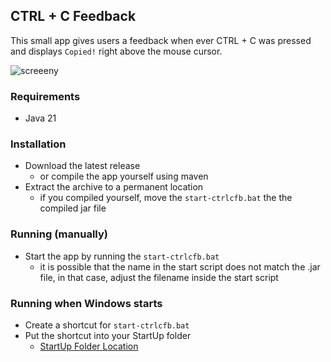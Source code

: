 ## CTRL + C Feedback
This small app gives users a feedback when ever CTRL + C was pressed  
and displays `Copied!` right above the mouse cursor.

![screeeny](https://i.imgur.com/hRZiF2y.png)

### Requirements
* Java 21

### Installation
* Download the latest release
  * or compile the app yourself using maven
* Extract the archive to a permanent location
  * if you compiled yourself, move the `start-ctrlcfb.bat` the the compiled jar file 

### Running (manually)
* Start the app by running the `start-ctrlcfb.bat`
  * it is possible that the name in the start script does not match the .jar file, in that case, adjust the filename inside the start script
  
### Running when Windows starts
* Create a shortcut for `start-ctrlcfb.bat`
* Put the shortcut into your StartUp folder
  * [StartUp Folder Location](https://www.intowindows.com/location-of-the-startup-folder-in-windows-10/)
